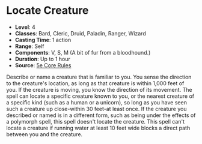 # Locate Creature

- **Level**: 4
- **Classes**: Bard, Cleric, Druid, Paladin, Ranger, Wizard
- **Casting Time**: 1 action
- **Range**: Self
- **Components**: V, S, M (A bit of fur from a bloodhound.)
- **Duration**: Up to 1 hour
- **Source**: [5e Core Rules](http://dnd.wizards.com/articles/features/systems-reference-document-srd)

Describe or name a creature that is familiar to you. You sense the direction to the creature's location, as long as that creature is within 1,000 feet of you. If the creature is moving, you know the direction of its movement. The spell can locate a specific creature known to you, or the nearest creature of a specific kind (such as a human or a unicorn), so long as you have seen such a creature up close-within 30 feet-at least once. If the creature you described or named is in a different form, such as being under the effects of a polymorph spell, this spell doesn't locate the creature. This spell can't locate a creature if running water at least 10 feet wide blocks a direct path between you and the creature.

